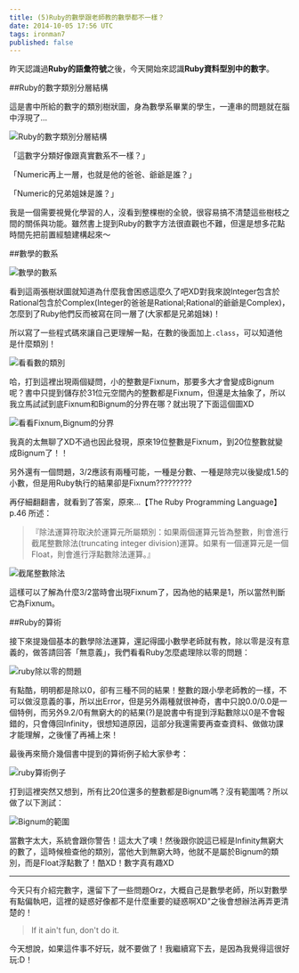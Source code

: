 ```yaml
---
title: (5)Ruby的數學跟老師教的數學都不一樣？
date: 2014-10-05 17:56 UTC
tags: ironman7
published: false
---
```


昨天認識過**Ruby的語彙符號**之後，今天開始來認識**Ruby資料型別中的數字**。

##Ruby的數字類別分層結構

這是書中所給的數字的類別樹狀圖，身為數學系畢業的學生，一連串的問題就在腦中浮現了...

![Ruby的數字類別分層結構](http://ithelp.ithome.com.tw/upload/images/20141005/20141005190053543124e558797_resize_600.png)

「這數字分類好像跟真實數系不一樣？」

「Numeric再上一層，也就是他的爸爸、爺爺是誰？」

「Numeric的兄弟姐妹是誰？」

我是一個需要視覺化學習的人，沒看到整棵樹的全貌，很容易搞不清楚這些樹枝之間的關係與功能。雖然書上提到Ruby的數字方法很直觀也不難，但還是想多花點時間先把前置經驗建構起來～

##數學的數系

![數學的數系](http://ithelp.ithome.com.tw/upload/images/20141005/2014100521515154314cf77cbc3_resize_600.png)

看到這兩張樹狀圖就知道為什麼我會困惑這麼久了吧XD對我來說Integer包含於Rational包含於Complex(Integer的爸爸是Rational;Rational的爺爺是Complex)，怎麼到了Ruby他們反而被寫在同一層了(大家都是兄弟姐妹)！

所以寫了一些程式碼來讓自己更理解一點，在數的後面加上`.class`，可以知道他是什麼類別！

![看看數的類別](http://ithelp.ithome.com.tw/upload/images/20141005/2014100522185954315353a6ebe_resize_600.png)

哈，打到這裡出現兩個疑問，小的整數是Fixnum，那要多大才會變成Bignum呢？書中只提到儲存於31位元空間內的整數都是Fixnum，但還是太抽象了，所以我立馬試試到底Fixnum和Bignum的分界在哪？就出現了下面這個圖XD

![看看Fixnum,Bignum的分界](http://ithelp.ithome.com.tw/upload/images/20141005/20141005222432543154a0dd044_resize_600.png)

我真的太無聊了XD不過也因此發現，原來19位整數是Fixnum，到20位整數就變成Bignum了！！

另外還有一個問題，3/2應該有兩種可能，一種是分數、一種是除完以後變成1.5的小數，但是用Ruby執行的結果卻是Fixnum?????????

再仔細翻翻書，就看到了答案，原來...【The Ruby Programming Language】p.46 所述：

>『除法運算符取決於運算元所屬類別：如果兩個運算元皆為整數，則會進行截尾整數除法(truncating integer division)運算。如果有一個運算元是一個Float，則會進行浮點數除法運算。』

![截尾整數除法](http://ithelp.ithome.com.tw/upload/images/20141005/20141005223754543157c267a8d_resize_600.png)

這樣可以了解為什麼3/2當時會出現Fixnum了，因為他的結果是1，所以當然判斷它為Fixnum。

##Ruby的算術

接下來提幾個基本的數學除法運算，還記得國小數學老師就有教，除以零是沒有意義的，做答請回答「無意義」，我們看看Ruby怎麼處理除以零的問題：

![ruby除以零的問題](http://ithelp.ithome.com.tw/upload/images/20141005/2014100522513954315afbc368e_resize_600.png)

有點酷，明明都是除以0，卻有三種不同的結果！整數的跟小學老師教的一樣，不可以做沒意義的事，所以出Error，但是另外兩種就很神奇，書中只說0.0/0.0是一個特例，而另外9.2/0有無窮大的的結果(?)是說書中有提到浮點數除以0是不會報錯的，只會傳回Infinity，很想知道原因，這部分我還需要再查查資料、做做功課才能理解，之後懂了再補上來！

最後再來簡介幾個書中提到的算術例子給大家參考：

![ruby算術例子](http://ithelp.ithome.com.tw/upload/images/20141005/2014100523081954315ee37cbc1_resize_600.png)

打到這裡突然又想到，所有比20位還多的整數都是Bignum嗎？沒有範圍嗎？所以做了以下測試：

![Bignum的範圍](http://ithelp.ithome.com.tw/upload/images/20141005/2014100523101754315f59203b6_resize_600.png)

當數字太大，系統會跟你警告！這太大了噢！然後跟你說這已經是Infinity無窮大的數了，這時候檢查他的類別，當他大到無窮大時，他就不是屬於Bignum的類別，而是Float浮點數了！酷XD！數字真有趣XD

---

今天只有介紹完數字，還留下了一些問題Orz，大概自己是數學老師，所以對數學有點偏執吧，這裡的疑惑好像都不是什麼重要的疑惑啊XD"之後會想辦法再弄更清楚的！

>If it ain't fun, don't do it.

今天想說，如果這件事不好玩，就不要做了！我繼續寫下去，是因為我覺得這很好玩:D！
